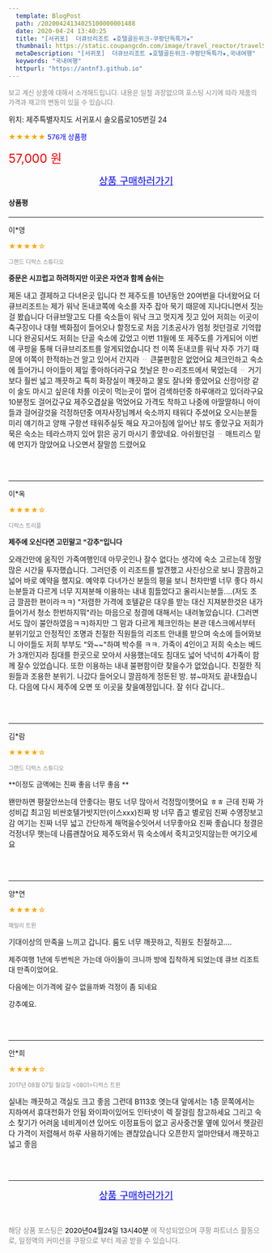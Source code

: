```yaml
---
  template: BlogPost
  path: /20200424134025100000001488
  date: 2020-04-24 13:40:25
  title: "[서귀포]  더큐브리조트 ★호텔골든위크-쿠팡단독특가★"
  thumbnail: https://static.coupangcdn.com/image/travel_reactor/travelSeller/hotel/A00144397/ece13b66-13c7-4e07-80e6-289146209a16.jpg
  metaDescription: "[서귀포]  더큐브리조트 ★호텔골든위크-쿠팡단독특가★,국내여행"
  keywords: "국내여행"
  httpurl: "https://antnf3.github.io"
---
```

  
<span style="color: #888;font-size:0.8rem">보고 계신 상품에 대해서 소개해드립니다.
내용은 일절 과장없으며 포스팅 시기에 따라 제품의 가격과 재고의 변동이 있을 수 있습니다.</span>
  
<span style="font-size: 0.9rem;">위치: 제주특별자치도 서귀포시 솔오름로105번길 24 </span>
  
<span style="color: orange;">★★★★★</span> <span style="color: blue;font-size: 0.85rem;">576개 상품평</span>
  
<span style="color: red;font-size: 1.5rem;">57,000 원</span>
  






<p align="center"><a href="http://me2.do/FQhf6FM2" style="font-size: 1.2rem; color: blue;">상품 구매하러가기</a></p>

#### 상품평
  
---
  
이*영
    
<span style="color: orange;">★★★★☆</span>
    
<span style="color: #888;font-size:0.7rem">그랜드 디럭스 스튜디오</span>
    
<span style="font-size:0.85rem">**중문은 시끄럽고 하려하지만 이곳은 자연과 함께 숨쉬는**</span>
    
<span style="font-size: 0.9rem;">제돈 내고 결제하고 다녀온곳 입니다
전 제주도를 10년동안 20여번을 다녀왔어요 
더큐브리조트는 제가 워낙 돈내코쪽에 숙소를  자주
잡아  묵기 때문에 지나다니면서 짓는걸 봤습니다
더큐브말고도 다를 숙소들이 워낙 크고 멋지게 짓고 있어
저희는 이곳이 축구장이나 대형 백화점이 들어오나 할정도로
처음 기초공사가 엄청 컷던걸로 기억합니다
완공되서도 저희는 단골 숙소에 갔었고
이번 11월에 또 제주도를 가게되어
이번에 쿠팡을 통해 더큐브리조트를 알게되었습니다
전 이쪽 돈내코를 워낙 자주 가기 때문에
이쪽이 한적하는건 알고 있어서 간지라 ᆢ
큰불편함은 없었어요
체크인하고 숙소에 들어가니 아이들이 제일 좋아하더라구요
첫날은 한ㅇ리조트에서 묵었는데 ᆢ
거기보다 훨씬 넓고 깨끗하고 
특히 화장실이 깨끗하고 
물도 잘나와 좋았어요
신랑이랑 같이 술도 마시고 싶은데
차를 이곳이 먹는곳이 멀어 
검색하던중 하루애라고 있더라구요
10분정도 걸어갔구요
제주오겹살을 먹었어요
가격도 착하고 나중에 
아딸딸하니 아이들과 걸어갈것을 걱정하던중
여자사장님께서 숙소까지 태워다 주셨어요
오시는분들 미리 얘기하고 양해 구항션 
태워주실듯 해요
자고아침에 일어난 뷰도 좋았구요
저희가 묵은 숙소는 테라스까지 있어  맑은 공기 마시기 좋았네요.
아쉬웠던걸 ᆢ 매트리스 밑에 먼지가 많았어요
나오면서  잘말씀 드렸어요</span>
    
<br>
<br>

---
  
이*옥
    
<span style="color: orange;">★★★★☆</span>
    
<span style="color: #888;font-size:0.7rem">디럭스 트리플</span>
    
<span style="font-size:0.85rem">**제주에 오신다면 고민말고 "강추"입니다**</span>
    
<span style="font-size: 0.9rem;">오래간만에 움직인 가족여행인데 아무곳인나 잘수 없다는 생각에 숙소 고르는데 정말 많은 시간을 투자했습니다. 그러던중 이 리조트를 발견했고 사진상으로 보니 깔끔하고 넓어 바로 예약을 했지요. 예약후 다녀가신 분들의 평을 보니 천차만별 너무 좋다 하시는분들과 다르게 너무 지져분해 이용하는 내내 힘들었다고 올리시는분들....(저도 조금 깔끔한 편이라ㅋㅋ)
"저렴한 가격에 호텔같은 대우를 받는 대신 지져분한것은 내가 들어가서 청소 한번하지뭐"라는 마음으로 청결에 대해서는 내려놓았습니다. (그러면서도 많이 불안하였음ㅋㅋ)하지만 그 맘과 다르게 체크인하는 본관 데스크에서부터 분위기있고 안정적인 조명과 친절한 직원들의 리조트 안내를 받으며 숙소에 들어와보니 아이들도 저희 부부도 "와~~"하며 박수를 ㅋㅋ.  가족이 4인이고 저희 숙소는 베드가 3개인지라 침대를 한곳으로 모아서 사용했는데도 침대도 넓어 넉넉히 4가족이 함께 잘수 있었습니다.  또한 이용하는 내내 불편함이란 찾을수가 없었습니다. 
친절한 직원들과 조용한 분위기. 나갔다 들어오니 깔끔하게 정돈된 방. 뷰~마저도 끝내줬습니다.
다음에 다시 제주에 오면 또 이곳을 찾을예졍입니다.
잘 쉬다 갑니다..</span>
    
<br>
<br>

---
  
김*람
    
<span style="color: orange;">★★★★☆</span>
    
<span style="color: #888;font-size:0.7rem">그랜드 디럭스 스튜디오</span>
    
<span style="font-size:0.85rem">**이정도 금액에는 진짜 좋음 너무 좋음 **</span>
    
<span style="font-size: 0.9rem;">왠만하면 평잘안쓰는데 안좋다는 평도 너무 많아서 걱정많이햇어요 ㅎㅎ 근데 진짜 가성비갑 최고임 비싼호텔가밧지만(이스xxx)진짜 방 너무 좁고 별로임 진짜 수영장보고감
여기는 진짜 너무 넓고 간단하게 해먹을수잇어서 너무좋아요
진짜 좋습니다 청결은 걱정너무 햇는데 나름괜찮어요
제주도와서 뭐 숙소에서 죽치고잇지않는한 여기오세요</span>
    
<br>
<br>

---
  
양*연
    
<span style="color: orange;">★★★★☆</span>
    
<span style="color: #888;font-size:0.7rem">패밀리 트윈</span>
    

    
<span style="font-size: 0.9rem;">기대이상의 만족을 느끼고 갑니다.
룸도 너무 깨끗하고, 직원도 친절하고....

제주여행 1년에 두번씩은 가는데
아이들이 크니까 방에 집착하게 되었는데
큐브 리조트 대 만족이었어요.

다음에는 이가격에 갈수 없을까봐
걱정이 좀 되네요

강추예요.</span>
    
<br>
<br>

---
  
안*희
    
<span style="color: orange;">★★★★☆</span>
    
<span style="color: #888;font-size:0.7rem">2017년 08월 07일 월요일 <0801>디럭스 트윈</span>
    

    
<span style="font-size: 0.9rem;">실내는 깨끗하고 객실도 크고 좋음 그런데 B113호 엿는대 앞에서는 1층 문쪽에서는 지하여서 휴대전화가 안됨 와이파이있어도 인터넷이 렉 잘걸림  참고하세요
그리고 숙소 찾기가 어려움 네비게이션 있어도 이정표등이 없고 공사중건물 옆에 있어서 헷갈린다 
가격이 저렴해서 하루 사용하기에는 괜찮았습니다
오픈한지  얼마안돼서 깨끗하고 넓고 좋음</span>
    
<br>
<br>


  
---
  
<p align="center"><a href="http://me2.do/FQhf6FM2" style="font-size: 1.2rem; color: blue;">상품 구매하러가기</a></p>
  
<br>
  
<span style="font-size: 0.85rem; color: #888;">해당 상품 포스팅은 <span style="color: #000;"> 2020년04월24일 13시40분 </span> 에 작성되었으며 쿠팡 파트너스 활동으로, 일정액의 커미션을 쿠팡으로 부터 제공 받을 수 있습니다.</span>
